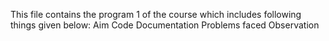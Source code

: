 This file contains the program 1 of the course which includes following things given below:
Aim
Code
Documentation
Problems faced
Observation
